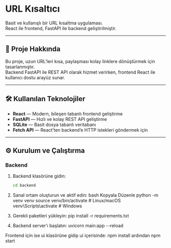 # URL Kısaltıcı

Basit ve kullanışlı bir URL kısaltma uygulaması.  
React ile frontend, FastAPI ile backend geliştirilmiştir.

---

## 🚀 Proje Hakkında

Bu proje, uzun URL’leri kısa, paylaşması kolay linklere dönüştürmek için tasarlanmıştır.  
Backend FastAPI ile REST API olarak hizmet verirken, frontend React ile kullanıcı dostu arayüz sunar.

---

## 🛠️ Kullanılan Teknolojiler

- **React** — Modern, bileşen tabanlı frontend geliştirme  
- **FastAPI** — Hızlı ve kolay REST API geliştirme  
- **SQLite** — Basit dosya tabanlı veritabanı  
- **Fetch API** — React’ten backend’e HTTP istekleri göndermek için  

---

## ⚙️ Kurulum ve Çalıştırma

### Backend

1. Backend klasörüne gidin:
   ```bash
   cd backend
   
2. Sanal ortam oluşturun ve aktif edin:
  bash
  Kopyala
  Düzenle
  python -m venv venv
  source venv/bin/activate  # Linux/macOS
  venv\Scripts\activate     # Windows

3. Gerekli paketleri yükleyin:
pip install -r requirements.txt

4. Backend server’ı başlatın:
uvicorn main:app --reload


Frontend için ise ui klasörüne gidip ui içerisinde:
  npm install ardından npm start
